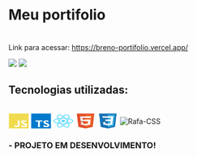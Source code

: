 





### <h1>Meu portifolio<h1/> 
Link para acessar: https://breno-portifolio.vercel.app/
  
<img src="https://user-images.githubusercontent.com/94801880/156467019-491f499f-d487-4666-83f7-692d64f8c859.png" width=800>
<img src="https://user-images.githubusercontent.com/94801880/156467814-a203a10b-da7c-4502-92ef-18d7699f9070.png" width=800>
  
  

## Tecnologias utilizadas:
<div style="display: inline_block" ><br>
  <img align="center" alt="Rafa-Js" height="30" width="40" src="https://raw.githubusercontent.com/devicons/devicon/master/icons/javascript/javascript-plain.svg">
  <img align="center" alt="Rafa-Ts" height="30" width="40" src="https://raw.githubusercontent.com/devicons/devicon/master/icons/typescript/typescript-plain.svg">
  <img align="center" alt="Rafa-React" height="30" width="40" src="https://raw.githubusercontent.com/devicons/devicon/master/icons/react/react-original.svg">
  <img align="center" alt="Rafa-HTML" height="30" width="40" src="https://raw.githubusercontent.com/devicons/devicon/master/icons/html5/html5-original.svg">
  <img align="center" alt="Rafa-CSS" height="30" width="40" src="https://raw.githubusercontent.com/devicons/devicon/master/icons/css3/css3-original.svg">
  <img align="center" alt="Rafa-CSS" height="30" width="40" src="https://user-images.githubusercontent.com/94801880/155901199-87253c57-c690-4bf2-b419-1eb0d52718f9.png">
</div>
  
  ### - PROJETO EM DESENVOLVIMENTO!
  

